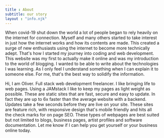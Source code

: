 ```yaml
---
title : About 
subtitle: our story
layout : "info.njk"
---
```

When covid-19 shut down the world a lot of people began to rely heavily on the internet for connection. Myself and many others started to take interest in just how the internet works and how its contents are made. This created a surge of new enthusiasts using the internet to become more technically adept. That's how I started my journey into coding and web development. This website was my first to actually make it online and was my introduction to the world of blogging. I wanted to be able to write about the technologies I was learning. As I only feel I understand something when I can explain it to someone else. For me, that's the best way to solidify the information. 

Hi, I am Oliver. Full stack web development freelancer.  I like bringing life to web pages. Using a JAMstack I like to keep my pages as light weight as possible. These are static sites that are fast, secure and easy to update. In fact they are up to 6x faster than the average website with a backend.  Updates take a few seconds before they are live on your site. These sites are feature rich, with responsive design that's mobile friendly and hits all the check marks for on page SEO.
These types of webpages are best suited but not limited to blogs, business pages, artist profiles and software documentation.
Let me know if I can help you get yourself or your business online today.

